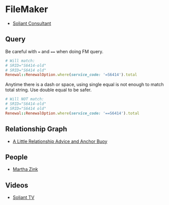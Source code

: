 # FileMaker

* [Soliant Consultant](https://www.soliantconsulting.com/filemaker)

## Query

Be careful with `=` and `==` when doing FM query.

```ruby
# Will match:
# SRID="S6414-old"
# SRID="S6414 old"
Renewal::RenewalOption.where(service_code: '=S6414').total
```

Anytime there is a dash or space, using single equal is not enough to match total string. Use double equal to be safer.

```ruby
# Will NOT match:
# SRID="S6414-old"
# SRID="S6414 old"
Renewal::RenewalOption.where(service_code: '==S6414').total
```

## Relationship Graph

* [A Little Relationship Advice and Anchor Buoy](https://medium.com/filemaker/a-little-filemaker-relationship-advice-and-anchor-buoy-84e1be88e3a0)

## People

* [Martha Zink](https://twitter.com/mz123)

## Videos

* [Soliant TV](https://www.youtube.com/user/SoliantConsultingTV/videos)


